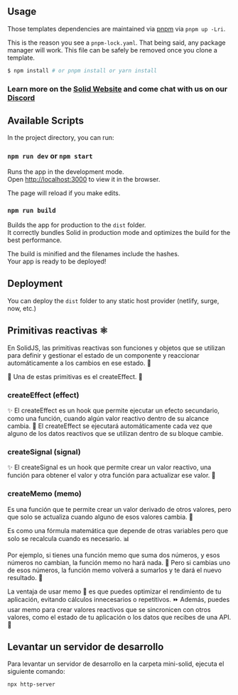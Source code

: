 ## Usage

Those templates dependencies are maintained via [pnpm](https://pnpm.io) via `pnpm up -Lri`.

This is the reason you see a `pnpm-lock.yaml`. That being said, any package manager will work. This file can be safely be removed once you clone a template.

```bash
$ npm install # or pnpm install or yarn install
```

### Learn more on the [Solid Website](https://solidjs.com) and come chat with us on our [Discord](https://discord.com/invite/solidjs)

## Available Scripts

In the project directory, you can run:

### `npm run dev` or `npm start`

Runs the app in the development mode.<br>
Open [http://localhost:3000](http://localhost:3000) to view it in the browser.

The page will reload if you make edits.<br>

### `npm run build`

Builds the app for production to the `dist` folder.<br>
It correctly bundles Solid in production mode and optimizes the build for the best performance.

The build is minified and the filenames include the hashes.<br>
Your app is ready to be deployed!

## Deployment

You can deploy the `dist` folder to any static host provider (netlify, surge, now, etc.)

## Primitivas reactivas ⚛️

En SolidJS, las primitivas reactivas son funciones y objetos que se utilizan para definir y gestionar el estado de un componente y reaccionar automáticamente a los cambios en ese estado. 🔄

🎣 Una de estas primitivas es el createEffect. 🎯

### createEffect (effect)

✨ El createEffect es un hook que permite ejecutar un efecto secundario, como una función, cuando algún valor reactivo dentro de su alcance cambia. 🔄
El createEffect se ejecutará automáticamente cada vez que alguno de los datos reactivos que se utilizan dentro de su bloque cambie.

### createSignal (signal)

✨ El createSignal es un hook que permite crear un valor reactivo, una función para obtener el valor y otra función para actualizar ese valor. 🔄

### createMemo (memo)

Es una función que te permite crear un valor derivado de otros valores, pero que solo se actualiza cuando alguno de esos valores cambia. 🔗

Es como una fórmula matemática que depende de otras variables pero que solo se recalcula cuando es necesario. 📊

Por ejemplo, si tienes una función memo que suma dos números, y esos números no cambian, la función memo no hará nada. 🧮 Pero si cambias uno de esos números, la función memo volverá a sumarlos y te dará el nuevo resultado. 🔄

La ventaja de usar memo 🚀 es que puedes optimizar el rendimiento de tu aplicación, evitando cálculos innecesarios o repetitivos. ⏩ Además, puedes usar memo para crear valores reactivos que se sincronicen con otros valores, como el estado de tu aplicación o los datos que recibes de una API. 📡

## Levantar un servidor de desarrollo

Para levantar un servidor de desarrollo en la carpeta mini-solid, ejecuta el siguiente comando:

```bash
npx http-server
```
